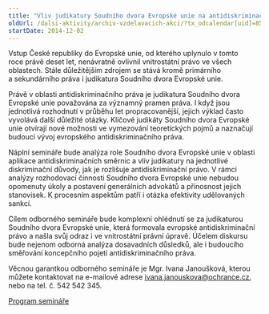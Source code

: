 ```yaml
---
title: "Vliv judikatury Soudního dvora Evropské unie na antidiskriminační právo"
oldUrl: /dalsi-aktivity/archiv-vzdelavacich-akci/?tx_odcalendar[uid]=85&cHash=4c685d0d639378673ba60f90904315c5
startDate: 2014-12-02
---
```


<p>Vstup České republiky do Evropské unie, od kterého uplynulo v tomto roce právě deset let, nenávratně ovlivnil vnitrostátní právo ve všech oblastech. Stále důležitějším zdrojem se stává kromě primárního a sekundárního práva i judikatura Soudního dvora Evropské unie.</p>
<p>Právě v oblasti antidiskriminačního práva je judikatura Soudního dvora Evropské unie považována za významný pramen práva. I když jsou jednotlivá rozhodnutí v průběhu let propracovanější, jejich výklad často vyvolává další důležité otázky. Klíčové judikáty Soudního dvora Evropské unie otvírají nové možnosti ve vymezování teoretických pojmů a naznačují budoucí vývoj evropského antidiskriminačního práva. </p>
<p>Náplní semináře bude analýza role Soudního dvora Evropské unie v oblasti aplikace antidiskriminačních směrnic a vliv judikatury na jednotlivé diskriminační důvody, jak je rozlišuje antidiskriminační právo. V rámci analýzy rozhodovací činnosti Soudního dvora Evropské unie nebudou opomenuty úkoly a postavení generálních advokátů a přínosnost jejich stanovisek. K procesním aspektům patří i otázka efektivity udělovaných sankcí. </p>
<p>Cílem odborného semináře bude komplexní ohlédnutí se za judikaturou Soudního dvora Evropské unie, která formovala evropské antidiskriminační právo a našla svůj odraz i ve vnitrostátní právní úpravě. Účelem diskursu bude nejenom odborná analýza dosavadních důsledků, ale i budoucího směřování koncepčního pojetí antidiskriminačního práva.  </p>
<p>Věcnou garantkou odborného semináře je Mgr. Ivana Janoušková, kterou můžete kontaktovat na e-mailové adrese <a href="mailto:ivana.janouskova@ochrance.cz">ivana.janouskova@ochrance.cz</a>, nebo na tel. č. 542 542 345.</p>
<p><a href="/uploads-import/Konference/Konference_2014/Vliv-judikatury-soudniho-dvora.pdf" target="_blank">Program semináře</a></p>
